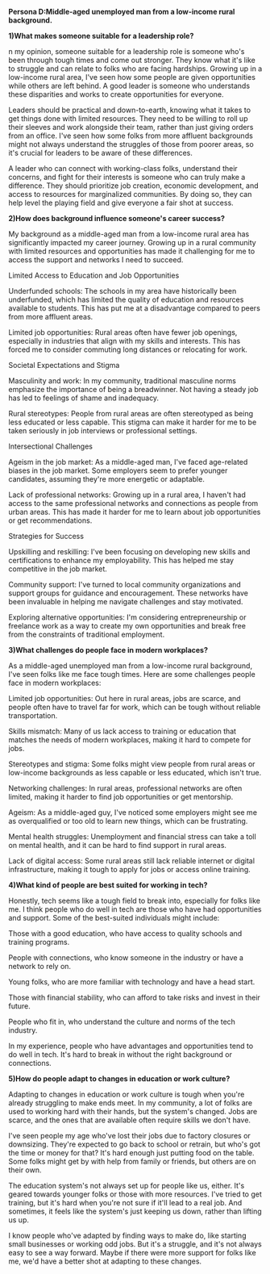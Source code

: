 **Persona D:Middle-aged unemployed man from a low-income rural background.**



**1)What makes someone suitable for a leadership role?**

n my opinion, someone suitable for a leadership role is someone who's been through tough times and come out stronger. They know what it's like to struggle and can relate to folks who are facing hardships. Growing up in a low-income rural area, I've seen how some people are given opportunities while others are left behind. A good leader is someone who understands these disparities and works to create opportunities for everyone.

Leaders should be practical and down-to-earth, knowing what it takes to get things done with limited resources. They need to be willing to roll up their sleeves and work alongside their team, rather than just giving orders from an office. I've seen how some folks from more affluent backgrounds might not always understand the struggles of those from poorer areas, so it's crucial for leaders to be aware of these differences.

A leader who can connect with working-class folks, understand their concerns, and fight for their interests is someone who can truly make a difference. They should prioritize job creation, economic development, and access to resources for marginalized communities. By doing so, they can help level the playing field and give everyone a fair shot at success.



**2)How does background influence someone's career success?**

My background as a middle-aged man from a low-income rural area has significantly impacted my career journey. Growing up in a rural community with limited resources and opportunities has made it challenging for me to access the support and networks I need to succeed.

Limited Access to Education and Job Opportunities

Underfunded schools: The schools in my area have historically been underfunded, which has limited the quality of education and resources available to students. This has put me at a disadvantage compared to peers from more affluent areas.

Limited job opportunities: Rural areas often have fewer job openings, especially in industries that align with my skills and interests. This has forced me to consider commuting long distances or relocating for work.

Societal Expectations and Stigma

Masculinity and work: In my community, traditional masculine norms emphasize the importance of being a breadwinner. Not having a steady job has led to feelings of shame and inadequacy.

Rural stereotypes: People from rural areas are often stereotyped as being less educated or less capable. This stigma can make it harder for me to be taken seriously in job interviews or professional settings.

Intersectional Challenges

Ageism in the job market: As a middle-aged man, I've faced age-related biases in the job market. Some employers seem to prefer younger candidates, assuming they're more energetic or adaptable.

Lack of professional networks: Growing up in a rural area, I haven't had access to the same professional networks and connections as people from urban areas. This has made it harder for me to learn about job opportunities or get recommendations.

Strategies for Success

Upskilling and reskilling: I've been focusing on developing new skills and certifications to enhance my employability. This has helped me stay competitive in the job market.

Community support: I've turned to local community organizations and support groups for guidance and encouragement. These networks have been invaluable in helping me navigate challenges and stay motivated.

Exploring alternative opportunities: I'm considering entrepreneurship or freelance work as a way to create my own opportunities and break free from the constraints of traditional employment.



**3)What challenges do people face in modern workplaces?**

As a middle-aged unemployed man from a low-income rural background, I've seen folks like me face tough times. Here are some challenges people face in modern workplaces:

Limited job opportunities: Out here in rural areas, jobs are scarce, and people often have to travel far for work, which can be tough without reliable transportation.

Skills mismatch: Many of us lack access to training or education that matches the needs of modern workplaces, making it hard to compete for jobs.

Stereotypes and stigma: Some folks might view people from rural areas or low-income backgrounds as less capable or less educated, which isn't true.

Networking challenges: In rural areas, professional networks are often limited, making it harder to find job opportunities or get mentorship.

Ageism: As a middle-aged guy, I've noticed some employers might see me as overqualified or too old to learn new things, which can be frustrating.

Mental health struggles: Unemployment and financial stress can take a toll on mental health, and it can be hard to find support in rural areas.

Lack of digital access: Some rural areas still lack reliable internet or digital infrastructure, making it tough to apply for jobs or access online training.



**4)What kind of people are best suited for working in tech?** 

Honestly, tech seems like a tough field to break into, especially for folks like me. I think people who do well in tech are those who have had opportunities and support. Some of the best-suited individuals might include:

Those with a good education, who have access to quality schools and training programs.

People with connections, who know someone in the industry or have a network to rely on.

Young folks, who are more familiar with technology and have a head start.

Those with financial stability, who can afford to take risks and invest in their future.

People who fit in, who understand the culture and norms of the tech industry.

In my experience, people who have advantages and opportunities tend to do well in tech. It's hard to break in without the right background or connections.



**5)How do people adapt to changes in education or work culture?**

Adapting to changes in education or work culture is tough when you're already struggling to make ends meet. In my community, a lot of folks are used to working hard with their hands, but the system's changed. Jobs are scarce, and the ones that are available often require skills we don't have.

I've seen people my age who've lost their jobs due to factory closures or downsizing. They're expected to go back to school or retrain, but who's got the time or money for that? It's hard enough just putting food on the table. Some folks might get by with help from family or friends, but others are on their own.

The education system's not always set up for people like us, either. It's geared towards younger folks or those with more resources. I've tried to get training, but it's hard when you're not sure if it'll lead to a real job. And sometimes, it feels like the system's just keeping us down, rather than lifting us up.

I know people who've adapted by finding ways to make do, like starting small businesses or working odd jobs. But it's a struggle, and it's not always easy to see a way forward. Maybe if there were more support for folks like me, we'd have a better shot at adapting to these changes.

